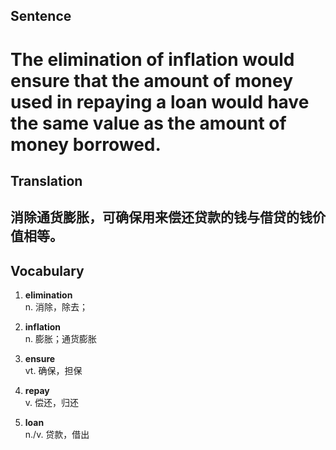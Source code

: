 ## Sentence

<h1>The elimination of inflation would ensure that the amount of money used in repaying a loan would have the same value as the amount of money borrowed.</h1>

## Translation

<h2>消除通货膨胀，可确保用来偿还贷款的钱与借贷的钱价值相等。</h2>


## Vocabulary     

1. **elimination**     
n. 消除，除去；       

2. **inflation**       
n. 膨胀；通货膨胀        

3. **ensure**       
vt. 确保，担保      

4. **repay**      
v. 偿还，归还       

5. **loan**        
n./v. 贷款，借出        
